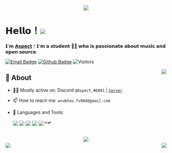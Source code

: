 <div align = "center"> <img src = "https://discord.c99.nl/widget/theme-3/852822960058138675.png"> </div>

    
# 𝗛𝗲𝗹𝗹𝗼！<img src="https://user-images.githubusercontent.com/5679180/79618120-0daffb80-80be-11ea-819e-d2b0fa904d07.gif" width="27px"> 

𝗜'𝗺 [𝗔𝘀𝗽𝗲𝗰𝘁](https://github.com/Aspect004)！𝗜'𝗺 𝗮 𝘀𝘁𝘂𝗱𝗲𝗻𝘁 👨‍💻 𝘄𝗵𝗼 𝗶𝘀 𝗽𝗮𝘀𝘀𝗶𝗼𝗻𝗮𝘁𝗲 𝗮𝗯𝗼𝘂𝘁 𝗺𝘂𝘀𝗶𝗰 𝗮𝗻𝗱 𝗼𝗽𝗲𝗻 𝘀𝗼𝘂𝗿𝗰𝗲.

[![Email Badge](https://img.shields.io/badge/-Email-c14438?style=flat-square&logo=Gmail&logoColor=white&link=mailto:anubhav.fx004@gmail.com)](mailto:anubhav.fx004@gmail.com)
[![Github Badge](https://img.shields.io/badge/-Github-232323?style=flat-square&logo=Github&logoColor=white&link=https://github.com/Aspect004)](https://github.com/Aspect004)
![Visitors](https://visitor-badge.laobi.icu/badge?page_id=Aspect004)


<img align="right" src="https://github-readme-stats.vercel.app/api?username=Aspect004&show_icons=true&hide_border=true">

## 🧐 About

- 👨‍💻 Mostly active on: Discord `@Aspect_#6891` | [`Server`](https://dsc.gg/levincom)
- 📫 How to reach me: `anubhav.fx004@gmail.com`
- 🌱 Languages and Tools: 

    <div>
        <code><img height="20" src="https://cdn.svgporn.com/logos/nodejs.svg"></code>
        <code><img height="20" src="https://cdn.svgporn.com/logos/c.svg"></code>
        <code><img height="20" src="https://cdn.svgporn.com/logos/html-5.svg"></code>
        <code><img height="20" src="https://cdn.svgporn.com/logos/javascript.svg"></code>
        <code><img height="20" src="https://cdn.svgporn.com/logos/visual-studio-code.svg"></code>
        <code><img height="20" src="https://raw.githubusercontent.com/github/explore/80688e429a7d4ef2fca1e82350fe8e3517d3494d/topics/git/git.png"></code>
    </div>

<br>
<div align="center"><img src="https://github-profile-trophy.vercel.app/?username=Wumpuspro&theme=dracula"></div>
<img align="left" src="https://github-readme-stats.vercel.app/api?username=Wumpuspro&theme=tokyonight"><img align="right" src="https://github-readme-stats.vercel.app/api/top-langs/?username=Wumpuspro&theme=tokyonight&hide=batchfile">
<br>
